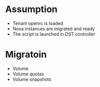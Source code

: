 
# Assumption 
* Tenant openrc is loaded
* Nova instances are migrated and ready
* The script is launched in DST controller

# Migratoin 
* Volume  
* Volume quotas
* Volume snapshots

